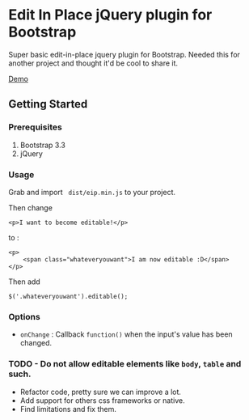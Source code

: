 # Edit In Place jQuery plugin for Bootstrap
Super basic edit-in-place jquery plugin for Bootstrap.
Needed this for another project and thought it'd be cool to share it.

[Demo](https://dylangauthier.github.io/jquery-bootstrap-edit-in-place/)

## Getting Started

### Prerequisites

 1. Bootstrap 3.3
 2. jQuery

### Usage

Grab and import ` dist/eip.min.js` to your project.

Then change
```
<p>I want to become editable!</p>
```
to :
```
<p>
	<span class="whateveryouwant">I am now editable :D</span>
</p>
```

Then add 
```
$('.whateveryouwant').editable();
```

### Options

 - `onChange` : Callback `function()` when the input's value has been changed.

### TODO  - Do not allow editable elements like `body`, `table` and such.
 - Refactor code, pretty sure we can improve a lot.
 - Add support for others css frameworks or native.
 - Find limitations and fix them.
